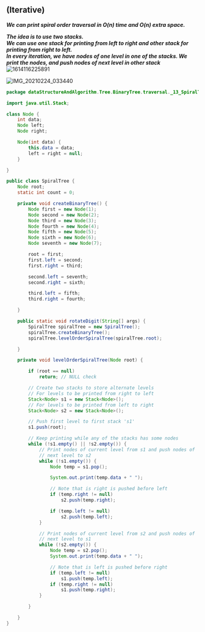 ## (Iterative) 
***We can print spiral order traversal in O(n) time and O(n) extra space.***

***The idea is to use two stacks.***<br/>
***We can use one stack for printing from left to right and other stack for printing from right to left.***</br> 
***In every iteration, we have nodes of one level in one of the stacks. We print the nodes, and push nodes of next level in other stack***
![1614116225891](https://user-images.githubusercontent.com/37740006/108912719-38aa9a80-7653-11eb-9b94-01569b825b36.jpg)

![IMG_20210224_033440](https://user-images.githubusercontent.com/37740006/108912789-4e1fc480-7653-11eb-95b6-1446cdfef215.jpg)

```java
package dataStructureAndAlgorithm.Tree.BinaryTree.traversal._13_SpiralTreeTraversal;

import java.util.Stack;

class Node {
	int data;
	Node left;
	Node right;

	Node(int data) {
		this.data = data;
		left = right = null;
	}

}

public class SpiralTree {
	Node root;
	static int count = 0;

	private void createBinaryTree() {
		Node first = new Node(1);
		Node second = new Node(2);
		Node third = new Node(3);
		Node fourth = new Node(4);
		Node fifth = new Node(5);
		Node sixth = new Node(6);
		Node seventh = new Node(7);

		root = first;
		first.left = second;
		first.right = third;

		second.left = seventh;
		second.right = sixth;

		third.left = fifth;
		third.right = fourth;

	}

	public static void rotateDigit(String[] args) {
		SpiralTree spiralTree = new SpiralTree();
		spiralTree.createBinaryTree();
		spiralTree.levelOrderSpiralTree(spiralTree.root);

	}

	private void levelOrderSpiralTree(Node root) {

		if (root == null)
			return; // NULL check

		// Create two stacks to store alternate levels
		// For levels to be printed from right to left
		Stack<Node> s1 = new Stack<Node>();
		// For levels to be printed from left to right
		Stack<Node> s2 = new Stack<Node>();

		// Push first level to first stack 's1'
		s1.push(root);

		// Keep printing while any of the stacks has some nodes
		while (!s1.empty() || !s2.empty()) {
			// Print nodes of current level from s1 and push nodes of
			// next level to s2
			while (!s1.empty()) {
				Node temp = s1.pop();

				System.out.print(temp.data + " ");

				// Note that is right is pushed before left
				if (temp.right != null)
					s2.push(temp.right);

				if (temp.left != null)
					s2.push(temp.left);
			}

			// Print nodes of current level from s2 and push nodes of
			// next level to s1
			while (!s2.empty()) {
				Node temp = s2.pop();
				System.out.print(temp.data + " ");

				// Note that is left is pushed before right
				if (temp.left != null)
					s1.push(temp.left);
				if (temp.right != null)
					s1.push(temp.right);
			}

		}

	}
}
```
